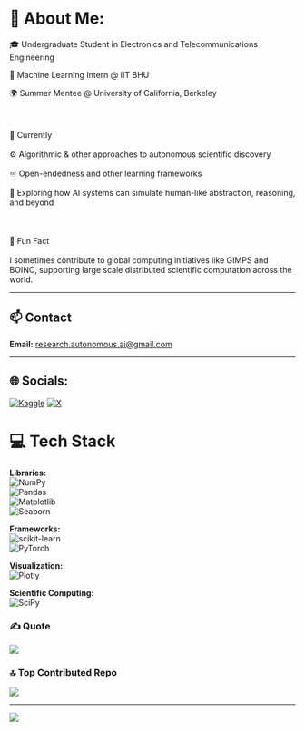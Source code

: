 


# 💫 About Me:
🎓 Undergraduate Student in Electronics and Telecommunications Engineering<br>

🧠 Machine Learning Intern @ IIT BHU<br>

🌍 Summer Mentee @ University of California, Berkeley<br><br><br><br>🔬 Currently<br><br>⚙️ Algorithmic & other approaches to autonomous scientific discovery<br><br>♾️ Open-endedness and other learning frameworks<br><br>🧩 Exploring how AI systems can simulate human-like abstraction, reasoning, and beyond<br><br><br><br>🧊 Fun Fact<br><br>I sometimes contribute to global computing initiatives like GIMPS and BOINC, supporting large scale distributed scientific computation across the world.

---

## 📫 Contact
**Email:** [research.autonomous.ai@gmail.com](mailto:research.autonomous.ai@gmail.com)

---

## 🌐 Socials:
[![Kaggle](https://img.shields.io/badge/Kaggle-20BEFF?logo=kaggle&logoColor=white)](https://www.kaggle.com/rahuljaisy) [![X](https://img.shields.io/badge/X-black.svg?logo=X&logoColor=white)](https://x.com/SynthMind_)

# 💻 **Tech Stack**

**Libraries:**  
![NumPy](https://img.shields.io/badge/numpy-%23013243.svg?style=for-the-badge&logo=numpy&logoColor=white)  
![Pandas](https://img.shields.io/badge/pandas-%23150458.svg?style=for-the-badge&logo=pandas&logoColor=white)  
![Matplotlib](https://img.shields.io/badge/Matplotlib-ffffff.svg?style=for-the-badge&logo=Matplotlib&logoColor=black)  
![Seaborn](https://img.shields.io/badge/Seaborn-4B8BBE.svg?style=for-the-badge&logo=python&logoColor=white)

**Frameworks:**  
![scikit-learn](https://img.shields.io/badge/scikit--learn-%23F7931E.svg?style=for-the-badge&logo=scikit-learn&logoColor=white)   
![PyTorch](https://img.shields.io/badge/PyTorch-%23EE4C2C.svg?style=for-the-badge&logo=PyTorch&logoColor=white)

**Visualization:**  
![Plotly](https://img.shields.io/badge/Plotly-%233F4F75.svg?style=for-the-badge&logo=plotly&logoColor=white)

**Scientific Computing:**  
![SciPy](https://img.shields.io/badge/SciPy-%230C55A5.svg?style=for-the-badge&logo=scipy&logoColor=white)


### ✍️ Quote
![](https://quotes-github-readme.vercel.app/api?type=horizontal&theme=radical)

### 🔝 Top Contributed Repo
![](https://github-contributor-stats.vercel.app/api?username=Alphino1&limit=5&theme=dark&combine_all_yearly_contributions=true)

---
[![](https://visitcount.itsvg.in/api?id=Alphino1&icon=0&color=0)](https://visitcount.itsvg.in)

<!-- Proudly created with GPRM ( https://gprm.itsvg.in ) -->

